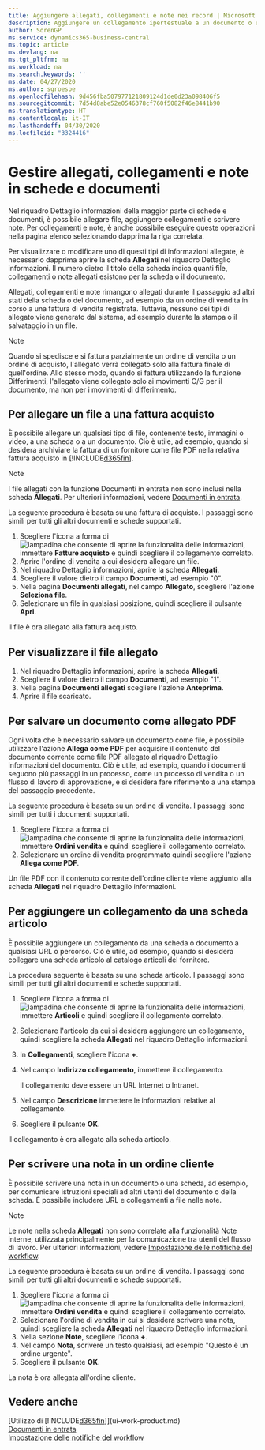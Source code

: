 ```yaml
---
title: Aggiungere allegati, collegamenti e note nei record | Microsoft Docs
description: Aggiungere un collegamento ipertestuale a un documento o un sito Web in un record specifico, ad esempio, un cliente o un documento.
author: SorenGP
ms.service: dynamics365-business-central
ms.topic: article
ms.devlang: na
ms.tgt_pltfrm: na
ms.workload: na
ms.search.keywords: ''
ms.date: 04/27/2020
ms.author: sgroespe
ms.openlocfilehash: 9d456fba507977121809124d1de0d23a098406f5
ms.sourcegitcommit: 7d54d8abe52e0546378cf760f5082f46e8441b90
ms.translationtype: HT
ms.contentlocale: it-IT
ms.lasthandoff: 04/30/2020
ms.locfileid: "3324416"
---
```

# <a name="manage-attachments-links-and-notes-on-cards-and-documents"></a>Gestire allegati, collegamenti e note in schede e documenti

Nel riquadro Dettaglio informazioni della maggior parte di schede e documenti, è possibile allegare file, aggiungere collegamenti e scrivere note. Per collegamenti e note, è anche possibile eseguire queste operazioni nella pagina elenco selezionando dapprima la riga correlata.

Per visualizzare o modificare uno di questi tipi di informazioni allegate, è necessario dapprima aprire la scheda **Allegati** nel riquadro Dettaglio informazioni. Il numero dietro il titolo della scheda indica quanti file, collegamenti o note allegati esistono per la scheda o il documento.

Allegati, collegamenti e note rimangono allegati durante il passaggio ad altri stati della scheda o del documento, ad esempio da un ordine di vendita in corso a una fattura di vendita registrata. Tuttavia, nessuno dei tipi di allegato viene generato dal sistema, ad esempio durante la stampa o il salvataggio in un file.

> [!NOTE]
> Quando si spedisce e si fattura parzialmente un ordine di vendita o un ordine di acquisto, l'allegato verrà collegato solo alla fattura finale di quell'ordine. Allo stesso modo, quando si fattura utilizzando la funzione Differimenti, l'allegato viene collegato solo ai movimenti C/G per il documento, ma non per i movimenti di differimento.

## <a name="to-attach-a-file-to-a-purchase-invoice"></a>Per allegare un file a una fattura acquisto
È possibile allegare un qualsiasi tipo di file, contenente testo, immagini o video, a una scheda o a un documento. Ciò è utile, ad esempio, quando si desidera archiviare la fattura di un fornitore come file PDF nella relativa fattura acquisto in [!INCLUDE[d365fin](includes/d365fin_md.md)].

> [!NOTE]
> I file allegati con la funzione Documenti in entrata non sono inclusi nella scheda **Allegati**. Per ulteriori informazioni, vedere [Documenti in entrata](across-income-documents.md).

La seguente procedura è basata su una fattura di acquisto. I passaggi sono simili per tutti gli altri documenti e schede supportati.

1. Scegliere l'icona a forma di ![lampadina che consente di aprire la funzionalità delle informazioni](media/ui-search/search_small.png "Informazioni sull'operazione che si desidera eseguire"), immettere **Fatture acquisto** e quindi scegliere il collegamento correlato.
2. Aprire l'ordine di vendita a cui desidera allegare un file.
3. Nel riquadro Dettaglio informazioni, aprire la scheda **Allegati**.
4. Scegliere il valore dietro il campo **Documenti**, ad esempio "0".
5. Nella pagina **Documenti allegati**, nel campo **Allegato**, scegliere l'azione **Seleziona file**.
5. Selezionare un file in qualsiasi posizione, quindi scegliere il pulsante **Apri**.

Il file è ora allegato alla fattura acquisto.

## <a name="to-view-an-attached-file"></a>Per visualizzare il file allegato
1. Nel riquadro Dettaglio informazioni, aprire la scheda **Allegati**.
2. Scegliere il valore dietro il campo **Documenti**, ad esempio "1".
3. Nella pagina **Documenti allegati** scegliere l'azione **Anteprima**.
4. Aprire il file scaricato.

## <a name="to-save-a-document-as-a-pdf-attachment"></a>Per salvare un documento come allegato PDF
Ogni volta che è necessario salvare un documento come file, è possibile utilizzare l'azione **Allega come PDF** per acquisire il contenuto del documento corrente come file PDF allegato al riquadro Dettaglio informazioni del documento. Ciò è utile, ad esempio, quando i documenti seguono più passaggi in un processo, come un processo di vendita o un flusso di lavoro di approvazione, e si desidera fare riferimento a una stampa del passaggio precedente.

La seguente procedura è basata su un ordine di vendita. I passaggi sono simili per tutti i documenti supportati.

1. Scegliere l'icona a forma di ![lampadina che consente di aprire la funzionalità delle informazioni](media/ui-search/search_small.png "Informazioni sull'operazione che si desidera eseguire"), immettere **Ordini vendita** e quindi scegliere il collegamento correlato.
2. Selezionare un ordine di vendita programmato quindi scegliere l'azione **Allega come PDF**.

Un file PDF con il contenuto corrente dell'ordine cliente viene aggiunto alla scheda **Allegati** nel riquadro Dettaglio informazioni.

## <a name="to-add-a-link-from-an-item-card"></a>Per aggiungere un collegamento da una scheda articolo
È possibile aggiungere un collegamento da una scheda o documento a qualsiasi URL o percorso. Ciò è utile, ad esempio, quando si desidera collegare una scheda articolo al catalogo articoli del fornitore.

La procedura seguente è basata su una scheda articolo. I passaggi sono simili per tutti gli altri documenti e schede supportati.

1. Scegliere l'icona a forma di ![lampadina che consente di aprire la funzionalità delle informazioni](media/ui-search/search_small.png "Informazioni sull'operazione che si desidera eseguire"), immettere **Articoli** e quindi scegliere il collegamento correlato.
2. Selezionare l'articolo da cui si desidera aggiungere un collegamento, quindi scegliere la scheda **Allegati** nel riquadro Dettaglio informazioni.
3. In **Collegamenti**, scegliere l'icona **+**.
4. Nel campo **Indirizzo collegamento**, immettere il collegamento.

    Il collegamento deve essere un URL Internet o Intranet.

5. Nel campo **Descrizione** immettere le informazioni relative al collegamento.  
6. Scegliere il pulsante **OK**.

Il collegamento è ora allegato alla scheda articolo.  

## <a name="to-write-a-note-on-a-sales-order"></a>Per scrivere una nota in un ordine cliente
È possibile scrivere una nota in un documento o una scheda, ad esempio, per comunicare istruzioni speciali ad altri utenti del documento o della scheda. È possibile includere URL e collegamenti a file nelle note.

> [!NOTE]
> Le note nella scheda **Allegati** non sono correlate alla funzionalità Note interne, utilizzata principalmente per la comunicazione tra utenti del flusso di lavoro. Per ulteriori informazioni, vedere [Impostazione delle notifiche del workflow](across-setting-up-workflow-notifications.md).

La seguente procedura è basata su un ordine di vendita. I passaggi sono simili per tutti gli altri documenti e schede supportati.

1. Scegliere l'icona a forma di ![lampadina che consente di aprire la funzionalità delle informazioni](media/ui-search/search_small.png "Informazioni sull'operazione che si desidera eseguire"), immettere **Ordini vendita** e quindi scegliere il collegamento correlato.
2. Selezionare l'ordine di vendita in cui si desidera scrivere una nota, quindi scegliere la scheda **Allegati** nel riquadro Dettaglio informazioni.
3. Nella sezione **Note**, scegliere l'icona **+**.
4. Nel campo **Nota**, scrivere un testo qualsiasi, ad esempio "Questo è un ordine urgente".
5. Scegliere il pulsante **OK**.

La nota è ora allegata all'ordine cliente.

## <a name="see-also"></a>Vedere anche  
[Utilizzo di [!INCLUDE[d365fin](includes/d365fin_md.md)]](ui-work-product.md)  
[Documenti in entrata](across-income-documents.md)  
[Impostazione delle notifiche del workflow](across-setting-up-workflow-notifications.md)  
